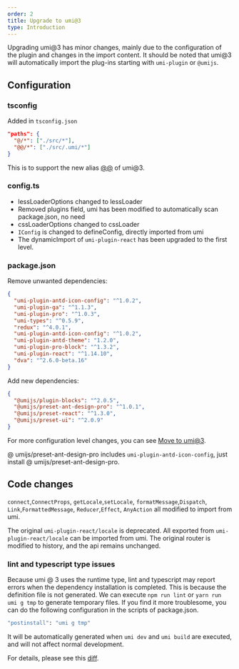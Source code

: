 ```yaml
---
order: 2
title: Upgrade to umi@3
type: Introduction
---
```


Upgrading umi@3 has minor changes, mainly due to the configuration of the plugin and changes in the import content. It should be noted that umi@3 will automatically import the plug-ins starting with `umi-plugin` or `@umijs`.

## Configuration

### tsconfig

Added in `tsconfig.json`

```json
"paths": {
  "@/*": ["./src/*"],
  "@@/*": ["./src/.umi/*"]
}
```

This is to support the new alias [@@](#) of umi@3.

### config.ts

- lessLoaderOptions changed to lessLoader
- Removed plugins field, umi has been modified to automatically scan package.json, no need
- cssLoaderOptions changed to cssLoader
- `IConfig` is changed to defineConfig, directly imported from umi
- The dynamicImport of `umi-plugin-react` has been upgraded to the first level.

### package.json

Remove unwanted dependencies:

```json
{
  "umi-plugin-antd-icon-config": "^1.0.2",
  "umi-plugin-ga": "^1.1.3",
  "umi-plugin-pro": "^1.0.3",
  "umi-types": "^0.5.9",
  "redux": "^4.0.1",
  "umi-plugin-antd-icon-config": "^1.0.2",
  "umi-plugin-antd-theme": "1.2.0",
  "umi-plugin-pro-block": "^1.3.2",
  "umi-plugin-react": "^1.14.10",
  "dva": "^2.6.0-beta.16"
}
```

Add new dependencies:

```json
{
  "@umijs/plugin-blocks": "^2.0.5",
  "@umijs/preset-ant-design-pro": "^1.0.1",
  "@umijs/preset-react": "^1.3.0",
  "@umijs/preset-ui": "^2.0.9"
}
```

For more configuration level changes, you can see [Move to umi@3](https://umijs.org/docs/upgrade-to-umi-3#%E9%85%8D%E7%BD%AE%E5%B1%82).

@ umijs/preset-ant-design-pro includes `umi-plugin-antd-icon-config`, just install @ umijs/preset-ant-design-pro.

## Code changes

`connect`,`ConnectProps`, `getLocale`,`setLocale`, `formatMessage`,`Dispatch`, `Link`,`FormattedMessage`, `Reducer`,`Effect`, `AnyAction` all modified to import from umi.

The original `umi-plugin-react/locale` is deprecated. All exported from `umi-plugin-react/locale` can be imported from umi. The original router is modified to history, and the api remains unchanged.

### lint and typescript type issues

Because umi @ 3 uses the runtime type, lint and typescript may report errors when the dependency installation is completed. This is because the definition file is not generated. We can execute `npm run lint` or `yarn run umi g tmp` to generate temporary files. If you find it more troublesome, you can do the following configuration in the scripts of package.json.

```bash
"postinstall": "umi g tmp"
```

It will be automatically generated when `umi dev` and `umi build` are executed, and will not affect normal development.

For details, please see this [diff](https://github.com/ant-design/ant-design-pro/pull/6039/files).

